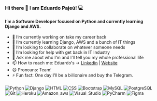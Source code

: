 ### Hi there 👋 I am Eduardo Pajeú! 💻

#### I’m a Software Developer focused on Python and currently learning Django and AWS. 


- 🔭 I’m currently working on take my career back
- 🌱 I’m currently learning Django, AWS and a bunch of IT things
- 👯 I’m looking to collaborate on whatever someone needs 
- 🤔 I’m looking for help with get back in IT Industry
- 💬 Ask me about who I'm and I'll tell you my whole professional life
- 📫 How to reach me: 
                      Eduardo's -> [Linkedin](https://www.linkedin.com/in/eduardo-pajeú) | 
                                   [Website](https://edupajeu.github.io/)
- 😄 Pronouns: Team!
- ⚡ Fun fact: One day I'll be a billionaire and buy the Telegram.


####


![Python](https://img.shields.io/badge/Python-ED8B00?style=for-the-badge&logo=python&logoColor=blue)
![Django](https://img.shields.io/badge/Django-6DB33F?style=for-the-badge&logo=django&logoColor=white)
![HTML](https://img.shields.io/badge/HTML-239120?style=for-the-badge&logo=html5&logoColor=white)
![CSS](https://img.shields.io/badge/CSS3-1572B6?style=for-the-badge&logo=css3&logoColor=white)
![Bootstrap](https://img.shields.io/badge/Bootstrap-20232A?style=for-the-badge&logo=bootstrap&logoColor=61DAFB)
![MySQL](https://img.shields.io/badge/MySQL-00000F?style=for-the-badge&logo=mysql&logoColor=white)
![PostgreSQL](https://img.shields.io/badge/PostgreSQL-316192?style=for-the-badge&logo=postgresql&logoColor=white)
![Git](https://img.shields.io/badge/Git-F05032?style=for-the-badge&logo=git&logoColor=white)
![Heroku](https://img.shields.io/badge/Heroku-430098?style=for-the-badge&logo=heroku&logoColor=white)
![Amazon_aws](https://img.shields.io/badge/Amazon_AWS-232F3E?style=for-the-badge&logo=amazon-aws&logoColor=white)
![Visual_Studio](https://img.shields.io/badge/Visual_Studio_Code-0078D4?style=for-the-badge&logo=visual%20studio%20code&logoColor=white)
![PyCharm](https://img.shields.io/badge/PyCharm-2C2255?style=for-the-badge&logo=pycharm&logoColor=white)
![Figma](https://img.shields.io/badge/Figma-F24E1E?style=for-the-badge&logo=figma&logoColor=white)

